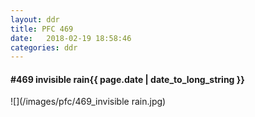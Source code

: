 ```yaml
---
layout: ddr
title: PFC 469
date:   2018-02-19 18:58:46
categories: ddr
---
```


#### **#469** invisible rain<span class="pull-right">{{ page.date | date_to_long_string }}</span>
![](/images/pfc/469_invisible rain.jpg)
